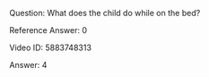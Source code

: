 Question: What does the child do while on the bed?

Reference Answer: 0

Video ID: 5883748313

Answer: 4

